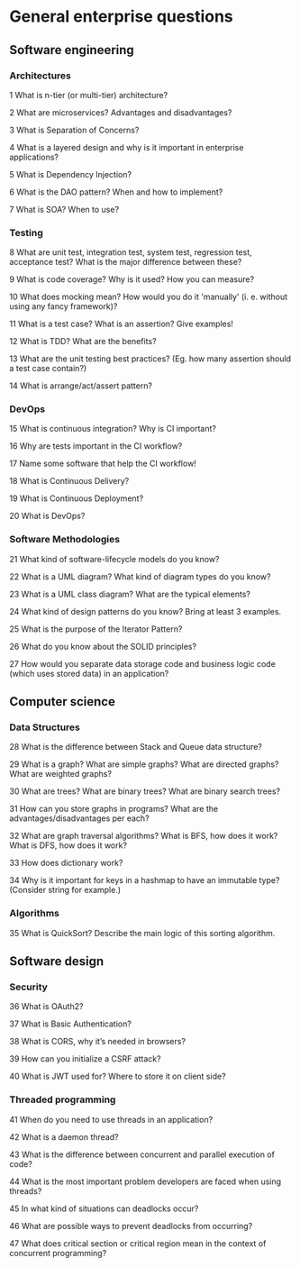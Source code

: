 # General enterprise questions

## Software engineering

### Architectures

1 What is n-tier (or multi-tier) architecture?


2 What are microservices? Advantages and disadvantages?


3 What is Separation of Concerns?


4 What is a layered design and why is it important in enterprise applications?


5 What is Dependency Injection?


6 What is the DAO pattern? When and how to implement?


7 What is SOA? When to use?

### Testing

8 What are unit test, integration test, system test, regression test, acceptance test? What is the major difference between these?


9 What is code coverage? Why is it used? How you can measure?


10 What does mocking mean? How would you do it 'manually' (i. e. without using any fancy framework)?


11 What is a test case? What is an assertion? Give examples!


12 What is TDD? What are the benefits?


13 What are the unit testing best practices? (Eg. how many assertion should a test case contain?)


14 What is arrange/act/assert pattern?


### DevOps

15 What is continuous integration? Why is CI important?


16 Why are tests important in the CI workflow?


17 Name some software that help the CI workflow!


18 What is Continuous Delivery?


19 What is Continuous Deployment?


20 What is DevOps?


### Software Methodologies

21 What kind of software-lifecycle models do you know?


22 What is a UML diagram? What kind of diagram types do you know?


23 What is a UML class diagram? What are the typical elements?


24 What kind of design patterns do you know? Bring at least 3 examples.


25 What is the purpose of the Iterator Pattern?


26 What do you know about the SOLID principles?


27 How would you separate data storage code and business logic code (which uses stored data) in an application?


## Computer science

### Data Structures

28 What is the difference between Stack and Queue data structure?


29 What is a graph? What are simple graphs? What are directed graphs? What are weighted graphs?


30 What are trees? What are binary trees? What are binary search trees?


31 How can you store graphs in programs? What are the advantages/disadvantages per each?


32 What are graph traversal algorithms? What is BFS, how does it work? What is DFS, how does it work?


33 How does dictionary work?


34 Why is it important for keys in a hashmap to have an immutable type? (Consider string for example.)


### Algorithms

35 What is QuickSort? Describe the main logic of this sorting algorithm.


## Software design

### Security

36 What is OAuth2?


37 What is Basic Authentication?


38 What is CORS, why it’s needed in browsers?


39 How can you initialize a CSRF attack?


40 What is JWT used for? Where to store it on client side?


### Threaded programming

41 When do you need to use threads in an application?


42 What is a daemon thread?


43 What is the difference between concurrent and parallel execution of code?


44 What is the most important problem developers are faced when using threads?


45 In what kind of situations can deadlocks occur?


46 What are possible ways to prevent deadlocks from occurring?


47 What does critical section or critical region mean in the context of concurrent programming?

